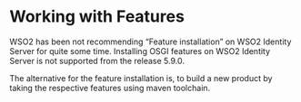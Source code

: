 # Working with Features


WSO2 has been not recommending “Feature installation” on WSO2 Identity Server for quite some time. 
Installing OSGI features on WSO2 Identity Server is not supported from the release 5.9.0. 

The alternative for the feature installation is, to build a new product by taking the respective features using maven toolchain. 